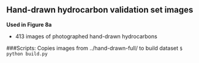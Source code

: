 ## Hand-drawn hydrocarbon validation set images

**Used in Figure 8a**

 - 413 images of photographed hand-drawn hydrocarbons

###Scripts:
Copies images from ../hand-drawn-full/ to build dataset
 `$ python build.py`

